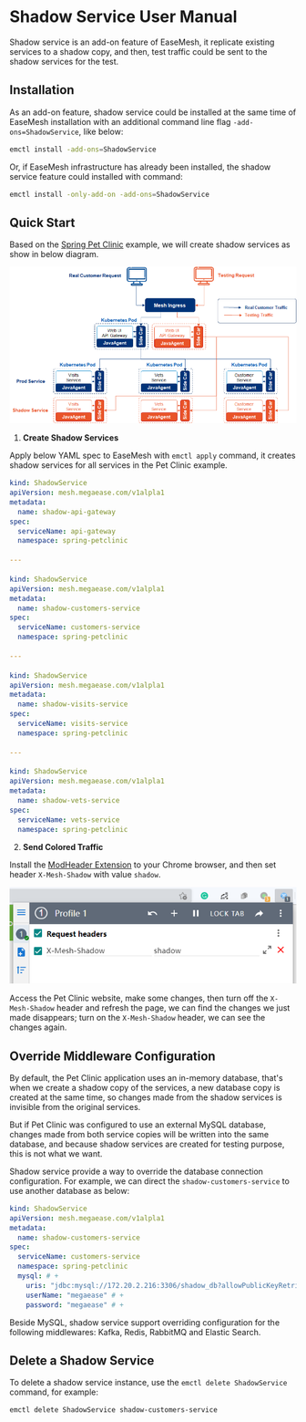# Shadow Service User Manual

Shadow service is an add-on feature of EaseMesh, it replicate existing services to a shadow copy, and then, test traffic could be sent to the shadow services for the test.

## Installation

As an add-on feature, shadow service could be installed at the same time of EaseMesh installation with an additional command line flag `-add-ons=ShadowService`, like below:

```bash
emctl install -add-ons=ShadowService
```

Or, if EaseMesh infrastructure has already been installed, the shadow service feature could installed with command:

```bash
emctl install -only-add-on -add-ons=ShadowService
```

## Quick Start

Based on the [Spring Pet Clinic](../README.md#71-start-petclinic-in-easemesh) example, we will create shadow services as show in below diagram.

![shadow-service](./../imgs/shadow-service.png)

1. **Create Shadow Services**

Apply below YAML spec to EaseMesh with `emctl apply` command, it creates shadow services for all services in the Pet Clinic example.

```yaml
kind: ShadowService
apiVersion: mesh.megaease.com/v1alpla1
metadata:
  name: shadow-api-gateway
spec:
  serviceName: api-gateway
  namespace: spring-petclinic

---

kind: ShadowService
apiVersion: mesh.megaease.com/v1alpla1
metadata:
  name: shadow-customers-service
spec:
  serviceName: customers-service
  namespace: spring-petclinic

---

kind: ShadowService
apiVersion: mesh.megaease.com/v1alpla1
metadata:
  name: shadow-visits-service
spec:
  serviceName: visits-service
  namespace: spring-petclinic

---

kind: ShadowService
apiVersion: mesh.megaease.com/v1alpla1
metadata:
  name: shadow-vets-service
spec:
  serviceName: vets-service
  namespace: spring-petclinic
```

2. **Send Colored Traffic**

Install the [ModHeader Extension](https://chrome.google.com/webstore/detail/modheader/idgpnmonknjnojddfkpgkljpfnnfcklj?hl=en) to your Chrome browser, and then set header `X-Mesh-Shadow` with value `shadow`.

![plugin](../imgs/shadow-canary.png)

Access the Pet Clinic website, make some changes, then turn off the `X-Mesh-Shadow` header and refresh the page, we can find the changes we just made disappears; turn on the `X-Mesh-Shadow` header, we can see the changes again.

## Override Middleware Configuration

By default, the Pet Clinic application uses an in-memory database, that's when we create a shadow copy of the services, a new database copy is created at the same time, so changes made from the shadow services is invisible from the original services.

But if Pet Clinic was configured to use an external MySQL database, changes made from both service copies will be written into the same database, and because shadow services are created for testing purpose, this is not what we want.

Shadow service provide a way to override the database connection configuration. For example, we can direct the `shadow-customers-service` to use another database as below:

```yaml
kind: ShadowService
apiVersion: mesh.megaease.com/v1alpla1
metadata:
  name: shadow-customers-service
spec:
  serviceName: customers-service
  namespace: spring-petclinic
  mysql: # +
    uris: "jdbc:mysql://172.20.2.216:3306/shadow_db?allowPublicKeyRetrieval=true&useUnicode=true&characterEncoding=utf-8&useSSL=false&serverTimezone=UTC&verifyServerCertificate=false" # +
    userName: "megaease" # +
    password: "megaease" # +
```

Beside MySQL, shadow service support overriding configuration for the following middlewares: Kafka, Redis, RabbitMQ and Elastic Search.

## Delete a Shadow Service

To delete a shadow service instance, use the `emctl delete ShadowService` command, for example:

```
emctl delete ShadowService shadow-customers-service
```
